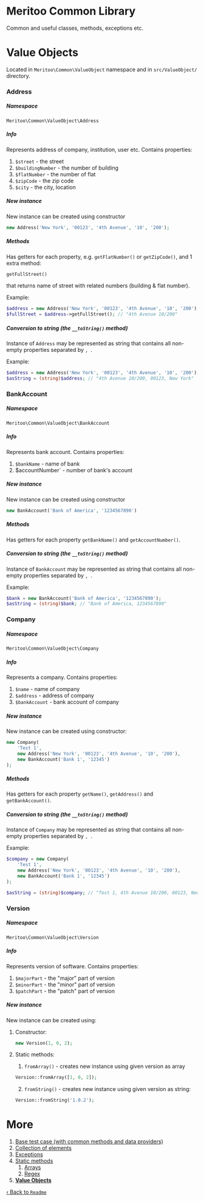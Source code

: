# Meritoo Common Library

Common and useful classes, methods, exceptions etc.

# Value Objects

Located in `Meritoo\Common\ValueObject` namespace and in `src/ValueObject/` directory.

### Address

##### Namespace

`Meritoo\Common\ValueObject\Address`

##### Info

Represents address of company, institution, user etc. Contains properties:
1. `$street` - the street
2. `$buildingNumber` - the number of building
3. `$flatNumber` - the number of flat
4. `$zipCode` - the zip code
5. `$city` - the city, location

##### New instance

New instance can be created using constructor

```php
new Address('New York', '00123', '4th Avenue', '10', '200');
```

##### Methods

Has getters for each property, e.g. `getFlatNumber()` or `getZipCode()`, and 1 extra method:

```php
getFullStreet()
```

that returns name of street with related numbers (building & flat number).

Example:

```php
$address = new Address('New York', '00123', '4th Avenue', '10', '200');
$fullStreet = $address->getFullStreet(); // "4th Avenue 10/200"
```

##### Conversion to string (the `__toString()` method)

Instance of `Address` may be represented as string that contains all non-empty properties separated by `, `.

Example:

```php
$address = new Address('New York', '00123', '4th Avenue', '10', '200');
$asString = (string)$address; // "4th Avenue 10/200, 00123, New York"
```

### BankAccount

##### Namespace

`Meritoo\Common\ValueObject\BankAccount`

##### Info

Represents bank account. Contains properties:
1. `$bankName` - name of bank
2. $accountNumber` - number of bank's account

##### New instance

New instance can be created using constructor

```php
new BankAccount('Bank of America', '1234567890')
```

##### Methods

Has getters for each property `getBankName()` and `getAccountNumber()`.

##### Conversion to string (the `__toString()` method)

Instance of `BankAccount` may be represented as string that contains all non-empty properties separated by `, `.

Example:

```php
$bank = new BankAccount('Bank of America', '1234567890');
$asString = (string)$bank; // "Bank of America, 1234567890"
```

### Company

##### Namespace

`Meritoo\Common\ValueObject\Company`

##### Info

Represents a company. Contains properties:
1. `$name` - name of company
2. `$address` - address of company
3. `$bankAccount` - bank account of company

##### New instance

New instance can be created using constructor:

```php
new Company(
    'Test 1',
    new Address('New York', '00123', '4th Avenue', '10', '200'),
    new BankAccount('Bank 1', '12345')
);
```

##### Methods

Has getters for each property `getName()`, `getAddress()` and `getBankAccount()`.

##### Conversion to string (the `__toString()` method)

Instance of `Company` may be represented as string that contains all non-empty properties separated by `, `.

Example:

```php
$company = new Company(
    'Test 1',
    new Address('New York', '00123', '4th Avenue', '10', '200'),
    new BankAccount('Bank 1', '12345')
);

$asString = (string)$company; // "Test 1, 4th Avenue 10/200, 00123, New York, Bank 1, 12345"
```

### Version

##### Namespace

`Meritoo\Common\ValueObject\Version`

##### Info

Represents version of software. Contains properties:
1. `$majorPart` - the "major" part of version
2. `$minorPart` - the "minor" part of version
3. `$patchPart` - the "patch" part of version

##### New instance

New instance can be created using:

1. Constructor:

	```php
    new Version(1, 0, 2);
    ```

2. Static methods:
	1. `fromArray()` - creates new instance using given version as array

	```php
	Version::fromArray([1, 0, 2]);
	```

	2. `fromString()` - creates new instance using given version as string:

	```php
    Version::fromString('1.0.2');
    ```

# More

1. [Base test case (with common methods and data providers)](Base-test-case.md)
2. [Collection of elements](Collection-of-elements.md)
3. [Exceptions](Exceptions.md)
4. [Static methods](Static-methods.md)
   1. [Arrays](Static-methods/Arrays.md)
   2. [Regex](Static-methods/Regex.md)
5. [**Value Objects**](Value-Objects.md)

[&lsaquo; Back to `Readme`](../README.md)
